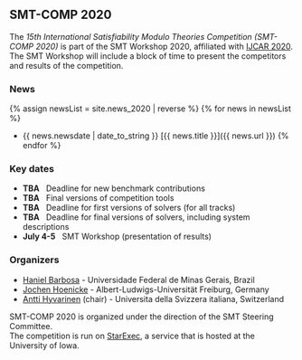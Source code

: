 ## SMT-COMP 2020

The *15th International Satisfiability Modulo Theories Competition
(SMT-COMP 2020)* is part of the SMT Workshop 2020,
affiliated with [IJCAR 2020](https://ijcar2020.org/).
The SMT Workshop will include a block of time to present the competitors
and results of the competition.

### News
{% assign newsList = site.news_2020 | reverse %}
{% for news in newsList %}
- {{ news.newsdate | date_to_string }} [{{ news.title }}]({{ news.url }})
{% endfor %}

### Key dates
 - **TBA**  &nbsp; Deadline for new benchmark contributions
 - **TBA**    &nbsp; Final versions of competition tools
 - **TBA**   &nbsp; Deadline for first versions of solvers (for all tracks)
 - **TBA**   &nbsp; Deadline for final versions of solvers, including system descriptions
 - **July 4-5** &nbsp; SMT Workshop (presentation of results)

### Organizers
- [Haniel Barbosa](http://homepages.dcc.ufmg.br/~hbarbosa/) - Universidade Federal de Minas Gerais, Brazil
- [Jochen Hoenicke](https://jochen-hoenicke.de/) - Albert-Ludwigs-Universität Freiburg, Germany
- [Antti Hyvarinen](https://www.inf.usi.ch/postdoc/hyvarinen/) (chair) - Universita della Svizzera italiana, Switzerland

SMT-COMP 2020 is organized under the direction of the SMT Steering
Committee.
<br/>
The competition is run on [StarExec](https://www.starexec.org),
a service that is hosted at the University of Iowa.

<!-- ### Acknowledgment -->
<!-- - [Mathias Preiner](https://cs.stanford.edu/people/preiner) (benchmark selection and scoring scripts) -->
<!-- - [Aaron Stump](http://homepage.divms.uiowa.edu/~astump/) (StarExec) -->
<!-- - [Andres N&ouml;tzli](https://cs.stanford.edu/people/noetzli/) (trace executor extension) -->
<!-- - Marco Gario and Andrea Micheli ([pySMT](https://github.com/pysmt/pysmt)) -->
<!-- - [Martin Riener](https://www.logic.at/staff/riener/) (logistics for certificates and trophies) -->
